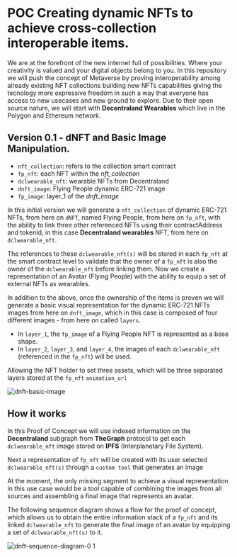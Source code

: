 # POC Creating dynamic NFTs to achieve cross-collection interoperable items.

We are at the forefront of the new internet full of possibilities. Where your creativity is valued and your digital objects belong to you.
In this repository we will push the concept of Metaverse by proving interoperability among already existing NFT collections building new NFTs capabilities giving the tecnology more expressive freedom in such a way that everyone has access to new usecases and new ground to explore.
Due to their open source nature, we will start with **Decentraland Wearables** which live in the Polygon and Ethereum network.

## Version 0.1 - dNFT and Basic Image Manipulation.

- `nft_collection`: refers to the collection smart contract
- `fp_nft`: each NFT within the *nft_collection*
- `dclwearable_nft`: wearable NFTs from Decentraland
- `dnft_image`: Flying People dynamic ERC-721 image
- `fp_image`: layer_1 of the *dnft_image*

In this initial version we will generate a `nft_collection` of dynamic ERC-721 NFTs, from here on `dNFT`, named Flying People, from here on `fp_nft`, with the ability to link three other referenced NFTs using their contractAddress and tokenId, in this case **Decentraland wearables** NFT, from here on `dclwearable_nft`.

The references to these `dclwearable_nft(s)` will be stored in each `fp_nft` at the smart contract level to validate that the owner of a `fp_nft` is also the owner of the `dclwearable_nft` before linking them.
Now we create a representation of an Avatar (Flying People) with the ability to equip a set of external NFTs as wearables.

In addition to the above, once the ownership of the items is proven we will generate a basic visual representation for the dynamic ERC-721 NFTs images from here on `dnft_image`, which in this case is composed of four different images - from here on called `layers`.

- In `layer_1`, the `fp_image` of a Flying People NFT is represented as a base shape.
- In `layer_2`, `layer_3`, and `layer_4`, the images of each `dclwearable_nft` (referenced in the `fp_nft`) will be used.

Allowing the NFT holder to set three assets, which will be three separated layers stored at the `fp_nft` `animation_url`

![dnft-basic-image](https://user-images.githubusercontent.com/11360704/200147256-a8db5905-bb76-42a9-a6ef-4c6d77f2ea27.png)

## How it works

In this Proof of Concept we will use indexed information on the **Decentraland** subgraph from **TheGraph** protocol to get each `dclwearable_nft` image stored on **IPFS** (Interplanetary File System).

Next a representation of `fp_nft` will be created with its user selected `dclwearable_nft(s)` through a `custom tool` that generates an image  

At the moment, the only missing segment to achieve a visual representation in this use case would be a tool capable of combining the images from all sources and assembling a final image that represents an avatar.

The following sequence diagram shows a flow for the proof of concept, which allows us to obtain the entire information stack of a `fp_nft` and its linked `dclwearable_nft` to generate the final image of an avatar by equipping a set of `dclwearable_nft(s)` to it.

![dnft-sequence-diagram-0 1](https://user-images.githubusercontent.com/11360704/200144887-5ecc134d-fa85-4570-8f66-0e3359209ccf.png)
